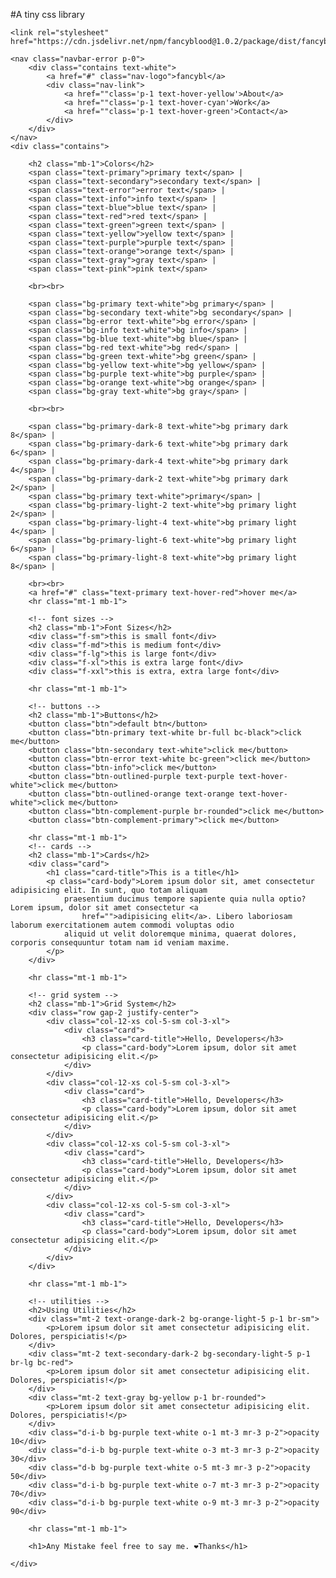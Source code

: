 #A tiny css library

    <link rel="stylesheet" href="https://cdn.jsdelivr.net/npm/fancyblood@1.0.2/package/dist/fancyblood.min.css">
    
    <nav class="navbar-error p-0">
        <div class="contains text-white">
            <a href="#" class="nav-logo">fancybl</a>
            <div class="nav-link">
                <a href=""class='p-1 text-hover-yellow'>About</a>
                <a href=""class='p-1 text-hover-cyan'>Work</a>
                <a href=""class='p-1 text-hover-green'>Contact</a>
            </div>
        </div>
    </nav>
    <div class="contains">

        <h2 class="mb-1">Colors</h2>
        <span class="text-primary">primary text</span> |
        <span class="text-secondary">secondary text</span> |
        <span class="text-error">error text</span> |
        <span class="text-info">info text</span> |
        <span class="text-blue">blue text</span> |
        <span class="text-red">red text</span> |
        <span class="text-green">green text</span> |
        <span class="text-yellow">yellow text</span> |
        <span class="text-purple">purple text</span> |
        <span class="text-orange">orange text</span> |
        <span class="text-gray">gray text</span> |
        <span class="text-pink">pink text</span> 

        <br><br>

        <span class="bg-primary text-white">bg primary</span> |
        <span class="bg-secondary text-white">bg secondary</span> |
        <span class="bg-error text-white">bg error</span> |
        <span class="bg-info text-white">bg info</span> |
        <span class="bg-blue text-white">bg blue</span> |
        <span class="bg-red text-white">bg red</span> |
        <span class="bg-green text-white">bg green</span> |
        <span class="bg-yellow text-white">bg yellow</span> |
        <span class="bg-purple text-white">bg purple</span> |
        <span class="bg-orange text-white">bg orange</span> |
        <span class="bg-gray text-white">bg gray</span> |

        <br><br>

        <span class="bg-primary-dark-8 text-white">bg primary dark 8</span> |
        <span class="bg-primary-dark-6 text-white">bg primary dark 6</span> |
        <span class="bg-primary-dark-4 text-white">bg primary dark 4</span> |
        <span class="bg-primary-dark-2 text-white">bg primary dark 2</span> |
        <span class="bg-primary text-white">primary</span> |
        <span class="bg-primary-light-2 text-white">bg primary light 2</span> |
        <span class="bg-primary-light-4 text-white">bg primary light 4</span> |
        <span class="bg-primary-light-6 text-white">bg primary light 6</span> |
        <span class="bg-primary-light-8 text-white">bg primary light 8</span> |

        <br><br>
        <a href="#" class="text-primary text-hover-red">hover me</a>
        <hr class="mt-1 mb-1">

        <!-- font sizes -->
        <h2 class="mb-1">Font Sizes</h2>
        <div class="f-sm">this is small font</div>
        <div class="f-md">this is medium font</div>
        <div class="f-lg">this is large font</div>
        <div class="f-xl">this is extra large font</div>
        <div class="f-xxl">this is extra, extra large font</div>

        <hr class="mt-1 mb-1">

        <!-- buttons -->
        <h2 class="mb-1">Buttons</h2>
        <button class="btn">default btn</button>
        <button class="btn-primary text-white br-full bc-black">click me</button>
        <button class="btn-secondary text-white">click me</button>
        <button class="btn-error text-white bc-green">click me</button>
        <button class="btn-info">click me</button>
        <button class="btn-outlined-purple text-purple text-hover-white">click me</button>
        <button class="btn-outlined-orange text-orange text-hover-white">click me</button>
        <button class="btn-complement-purple br-rounded">click me</button>
        <button class="btn-complement-primary">click me</button>

        <hr class="mt-1 mb-1">
        <!-- cards -->
        <h2 class="mb-1">Cards</h2>
        <div class="card">
            <h1 class="card-title">This is a title</h1>
            <p class="card-body">Lorem ipsum dolor sit, amet consectetur adipisicing elit. In sunt, quo totam aliquam
                praesentium ducimus tempore sapiente quia nulla optio? Lorem ipsum, dolor sit amet consectetur <a
                    href="">adipisicing elit</a>. Libero laboriosam laborum exercitationem autem commodi voluptas odio
                aliquid ut velit doloremque minima, quaerat dolores, corporis consequuntur totam nam id veniam maxime.
            </p>
        </div>

        <hr class="mt-1 mb-1">

        <!-- grid system -->
        <h2 class="mb-1">Grid System</h2>
        <div class="row gap-2 justify-center">
            <div class="col-12-xs col-5-sm col-3-xl">
                <div class="card">
                    <h3 class="card-title">Hello, Developers</h3>
                    <p class="card-body">Lorem ipsum, dolor sit amet consectetur adipisicing elit.</p>
                </div>
            </div>
            <div class="col-12-xs col-5-sm col-3-xl">
                <div class="card">
                    <h3 class="card-title">Hello, Developers</h3>
                    <p class="card-body">Lorem ipsum, dolor sit amet consectetur adipisicing elit.</p>
                </div>
            </div>
            <div class="col-12-xs col-5-sm col-3-xl">
                <div class="card">
                    <h3 class="card-title">Hello, Developers</h3>
                    <p class="card-body">Lorem ipsum, dolor sit amet consectetur adipisicing elit.</p>
                </div>
            </div>
            <div class="col-12-xs col-5-sm col-3-xl">
                <div class="card">
                    <h3 class="card-title">Hello, Developers</h3>
                    <p class="card-body">Lorem ipsum, dolor sit amet consectetur adipisicing elit.</p>
                </div>
            </div>
        </div>

        <hr class="mt-1 mb-1">

        <!-- utilities -->
        <h2>Using Utilities</h2>
        <div class="mt-2 text-orange-dark-2 bg-orange-light-5 p-1 br-sm">
            <p>Lorem ipsum dolor sit amet consectetur adipisicing elit. Dolores, perspiciatis!</p>
        </div>
        <div class="mt-2 text-secondary-dark-2 bg-secondary-light-5 p-1 br-lg bc-red">
            <p>Lorem ipsum dolor sit amet consectetur adipisicing elit. Dolores, perspiciatis!</p>
        </div>
        <div class="mt-2 text-gray bg-yellow p-1 br-rounded">
            <p>Lorem ipsum dolor sit amet consectetur adipisicing elit. Dolores, perspiciatis!</p>
        </div>
        <div class="d-i-b bg-purple text-white o-1 mt-3 mr-3 p-2">opacity 10</div>
        <div class="d-i-b bg-purple text-white o-3 mt-3 mr-3 p-2">opacity 30</div>
        <div class="d-b bg-purple text-white o-5 mt-3 mr-3 p-2">opacity 50</div>
        <div class="d-i-b bg-purple text-white o-7 mt-3 mr-3 p-2">opacity 70</div>
        <div class="d-i-b bg-purple text-white o-9 mt-3 mr-3 p-2">opacity 90</div>

        <hr class="mt-1 mb-1">

        <h1>Any Mistake feel free to say me. ❤Thanks</h1>

    </div>
